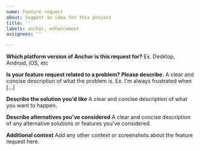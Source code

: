 ```yaml
---
name: Feature request
about: Suggest an idea for this project
title: ''
labels: anchor, enhancement
assignees: ''

---
```


**Which platform version of Anchor is this request for?**
Ex. Desktop, Android, iOS, etc

**Is your feature request related to a problem? Please describe.**
A clear and concise description of what the problem is. Ex. I'm always frustrated when [...]

**Describe the solution you'd like**
A clear and concise description of what you want to happen.

**Describe alternatives you've considered**
A clear and concise description of any alternative solutions or features you've considered.

**Additional context**
Add any other context or screenshots about the feature request here.
